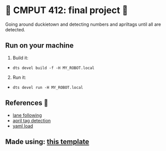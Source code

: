 # 🤖 CMPUT 412: final project 🤖

Going around duckietown and detecting numbers and apriltags until all are detected.

## Run on your machine

1. Build it:
  * ```shell 
    dts devel build -f -H MY_ROBOT.local 
    ```   
2. Run it:
  * ```shell 
    dts devel run -H MY_ROBOT.local
    ```   

## References 🫡

- [lane following](https://eclass.srv.ualberta.ca/course/view.php?id=85053)
- [april tag detection](https://github.com/duckietown/lib-dt-apriltags/blob/master/test/test.py)
- [yaml load](https://docs.duckietown.org/daffy/duckietown-classical-robotics/out/cra_perception.html)

## Made using: [this template](https://github.com/wagonhelm/cmput412_exercise3)
